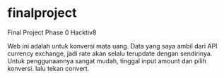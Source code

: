 # finalproject
Final Project Phase 0 Hacktiv8

Web ini adalah untuk konversi mata uang. Data yang saya ambil dari API currency exchange, jadi rate akan selalu terupdate dengan sendirinya.
Untuk penggunaannya sangat mudah, tinggal input amount dan pilih konversi. lalu tekan convert.
